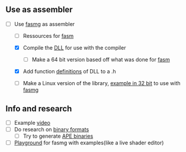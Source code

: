 ## Use as assembler
- [ ] Use [fasmg](https://board.flatassembler.net/topic.php?t=21212) as assembler
    - [ ] Ressources for [fasm](https://board.flatassembler.net/topic.php?t=19389)
    - [X] Compile the [DLL](https://github.com/tgrysztar/fasmg/blob/177b011a99667378ce801c859586393141ed3254/packages/x86/projects/calculator/make.bat#L3) for use with the compiler 
        - [ ] Make a 64 bit version based off what was done for [fasm](https://board.flatassembler.net/topic.php?p=207558#207558)
    - [X] Add function [definitions](https://board.flatassembler.net/topic.php?t=21212) of DLL to a .h 
    - [ ] Make a Linux version of the library, [example in 32 bit](https://board.flatassembler.net/topic.php?t=4964) to use with [fasmg](https://chat.openai.com/share/2fcd9d0a-4691-4861-aa30-2dba6dae9318)
    
    

## Info and research
- [ ] Example [video](https://www.youtube.com/watch?v=FyhxH-QuEhM)
- [ ] Do research on [binary formats](https://board.flatassembler.net/topic.php?t=20690#205881)
    - [ ] Try to generate [APE binaries](https://justine.lol/ape.html)
- [ ] [Playground](https://github.com/bitRAKE/fasmg_playground) for fasmg with examples(like a live shader editor)
